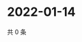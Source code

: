 # 2022-01-14

共 0 条

<!-- BEGIN WEIBO -->
<!-- 最后更新时间 Fri Jan 14 2022 13:06:44 GMT+0800 (China Standard Time) -->

<!-- END WEIBO -->
